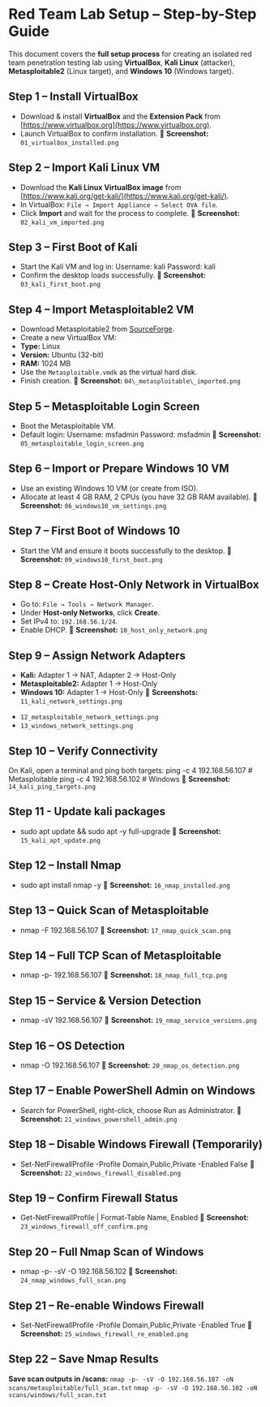 # Red Team Lab Setup – Step-by-Step Guide


This document covers the **full setup process** for creating an isolated red team penetration testing lab using **VirtualBox**, **Kali Linux** (attacker), **Metasploitable2** (Linux target), and **Windows 10** (Windows target).

## **Step 1 – Install VirtualBox**

- Download & install **VirtualBox** and the **Extension Pack** from [https://www.virtualbox.org](https://www.virtualbox.org).
- Launch VirtualBox to confirm installation.
📸 **Screenshot:** `01_virtualbox_installed.png`

## **Step 2 – Import Kali Linux VM**
- Download the **Kali Linux VirtualBox image** from [https://www.kali.org/get-kali/](https://www.kali.org/get-kali/).
- In VirtualBox: `File → Import Appliance → Select OVA file`.
- Click **Import** and wait for the process to complete.
📸 **Screenshot:** `02_kali_vm_imported.png`

## **Step 3 – First Boot of Kali**
- Start the Kali VM and log in:
	Username: kali
	Password: kali
- Confirm the desktop loads successfully.
📸 **Screenshot:** `03_kali_first_boot.png`

## **Step 4 – Import Metasploitable2 VM**

- Download Metasploitable2 from [SourceForge](https://sourceforge.net/projects/metasploitable/).
- Create a new VirtualBox VM:
- **Type:** Linux
- **Version:** Ubuntu (32-bit)
- **RAM:** 1024 MB
- Use the `Metasploitable.vmdk` as the virtual hard disk.
- Finish creation.
📸 **Screenshot:** `04\_metasploitable\_imported.png`

## **Step 5 – Metasploitable Login Screen**
- Boot the Metasploitable VM.
- Default login:
	Username: msfadmin
	Password: msfadmin
📸 **Screenshot:** `05_metasploitable_login_screen.png`

## **Step 6 – Import or Prepare Windows 10 VM**
- Use an existing Windows 10 VM (or create from ISO).
- Allocate at least 4 GB RAM, 2 CPUs (you have 32 GB RAM available).
📸 **Screenshot:** `06_windows10_vm_settings.png`

## **Step 7 – First Boot of Windows 10**
- Start the VM and ensure it boots successfully to the desktop.
📸 **Screenshot:** `09_windows10_first_boot.png`

## **Step 8 – Create Host-Only Network in VirtualBox**
- Go to: `File → Tools → Network Manager`.
- Under **Host-only Networks**, click **Create**.
- Set IPv4 to: `192.168.56.1/24`.
- Enable DHCP.
📸 **Screenshot:** `10_host_only_network.png`

## **Step 9 – Assign Network Adapters**
- **Kali:** Adapter 1 → NAT, Adapter 2 → Host-Only  
- **Metasploitable2:** Adapter 1 → Host-Only  
- **Windows 10:** Adapter 1 → Host-Only
📸 **Screenshots:**  `11_kali_network_settings.png`  
* `12_metasploitable_network_settings.png`  
* `13_windows_network_settings.png`

## **Step 10 – Verify Connectivity**
On Kali, open a terminal and ping both targets:
ping -c 4 192.168.56.107  # Metasploitable
ping -c 4 192.168.56.102  # Windows
📸 **Screenshot:** `14_kali_ping_targets.png`

## **Step 11 - Update kali packages**
* sudo apt update && sudo apt -y full-upgrade
📸 **Screenshot:** `15_kali_apt_update.png`

## **Step 12 – Install Nmap**
* sudo apt install nmap -y
📸 **Screenshot:** `16_nmap_installed.png`

## **Step 13 – Quick Scan of Metasploitable**
* nmap -F 192.168.56.107
📸 **Screenshot:** `17_nmap_quick_scan.png`

## **Step 14 – Full TCP Scan of Metasploitable**
* nmap -p- 192.168.56.107
📸 **Screenshot:** `18_nmap_full_tcp.png`

## **Step 15 – Service & Version Detection**
* nmap -sV 192.168.56.107
📸 **Screenshot:** `19_nmap_service_versions.png`

## **Step 16 – OS Detection**
* nmap -O 192.168.56.107
📸 **Screenshot:** `20_nmap_os_detection.png`

## **Step 17 – Enable PowerShell Admin on Windows**
* Search for PowerShell, right-click, choose Run as Administrator.
📸 **Screenshot:** `21_windows_powershell_admin.png`

## **Step 18 – Disable Windows Firewall (Temporarily)**
* Set-NetFirewallProfile -Profile Domain,Public,Private -Enabled False
📸 **Screenshot:** `22_windows_firewall_disabled.png`

## **Step 19 – Confirm Firewall Status**
* Get-NetFirewallProfile | Format-Table Name, Enabled
📸 **Screenshot:** `23_windows_firewall_off_confirm.png`

## **Step 20 – Full Nmap Scan of Windows**
* nmap -p- -sV -O 192.168.56.102
📸 **Screenshot:** `24_nmap_windows_full_scan.png`

## **Step 21 – Re-enable Windows Firewall**
* Set-NetFirewallProfile -Profile Domain,Public,Private -Enabled True
📸 **Screenshot:** `25_windows_firewall_re_enabled.png`

## **Step 22 – Save Nmap Results**
**Save scan outputs in /scans:**
`nmap -p- -sV -O 192.168.56.107 -oN scans/metasploitable/full_scan.txt`
`nmap -p- -sV -O 192.168.56.102 -oN scans/windows/full_scan.txt`
